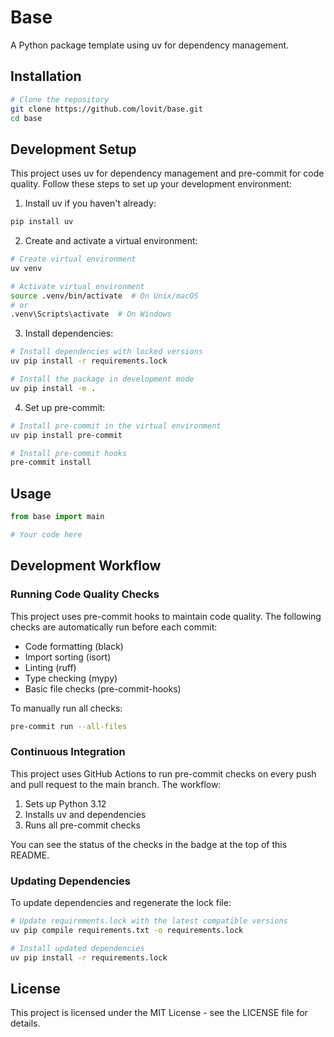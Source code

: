 # Base

A Python package template using uv for dependency management.

## Installation

```bash
# Clone the repository
git clone https://github.com/lovit/base.git
cd base
```

## Development Setup

This project uses uv for dependency management and pre-commit for code quality. Follow these steps to set up your development environment:

1. Install uv if you haven't already:
```bash
pip install uv
```

2. Create and activate a virtual environment:
```bash
# Create virtual environment
uv venv

# Activate virtual environment
source .venv/bin/activate  # On Unix/macOS
# or
.venv\Scripts\activate  # On Windows
```

3. Install dependencies:
```bash
# Install dependencies with locked versions
uv pip install -r requirements.lock

# Install the package in development mode
uv pip install -e .
```

4. Set up pre-commit:
```bash
# Install pre-commit in the virtual environment
uv pip install pre-commit

# Install pre-commit hooks
pre-commit install
```

## Usage

```python
from base import main

# Your code here
```

## Development Workflow

### Running Code Quality Checks

This project uses pre-commit hooks to maintain code quality. The following checks are automatically run before each commit:

- Code formatting (black)
- Import sorting (isort)
- Linting (ruff)
- Type checking (mypy)
- Basic file checks (pre-commit-hooks)

To manually run all checks:
```bash
pre-commit run --all-files
```

### Continuous Integration

This project uses GitHub Actions to run pre-commit checks on every push and pull request to the main branch. The workflow:

1. Sets up Python 3.12
2. Installs uv and dependencies
3. Runs all pre-commit checks

You can see the status of the checks in the badge at the top of this README.

### Updating Dependencies

To update dependencies and regenerate the lock file:

```bash
# Update requirements.lock with the latest compatible versions
uv pip compile requirements.txt -o requirements.lock

# Install updated dependencies
uv pip install -r requirements.lock
```

## License

This project is licensed under the MIT License - see the LICENSE file for details.
